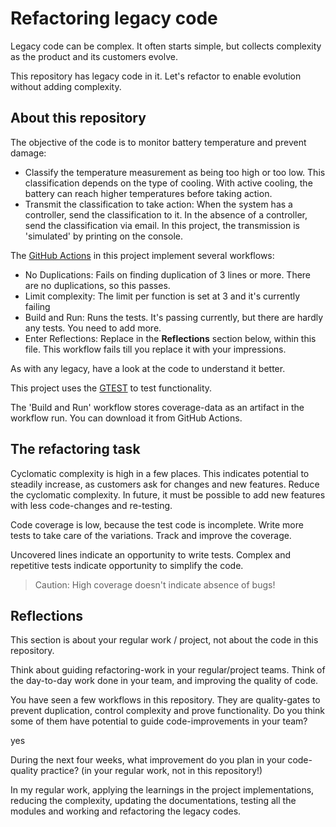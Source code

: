 # Refactoring legacy code

Legacy code can be complex. It often starts simple, but collects complexity as the product and its customers evolve.

This repository has legacy code in it. Let's refactor to enable evolution without adding complexity.

## About this repository

The objective of the code is to monitor battery temperature and prevent damage:

- Classify the temperature measurement as being too high or too low. This classification depends on the type of cooling. With active cooling, the battery can reach higher temperatures before taking action.
- Transmit the classification to take action: When the system has a controller, send the classification to it. In the absence of a controller, send the classification via email. In this project, the transmission is 'simulated' by printing on the console.

The [GitHub Actions](https://docs.github.com/en/actions) in this project implement several workflows:

- No Duplications: Fails on finding duplication of 3 lines or more. There are no duplications, so this passes.
- Limit complexity: The limit per function is set at 3 and it's currently failing
- Build and Run: Runs the tests. It's passing currently, but there are hardly any tests. You need to add more.
- Enter Reflections: Replace in the **Reflections** section below, within this file. This workflow fails till you replace it with your impressions.

As with any legacy, have a look at the code to understand it better.

This project uses the
[GTEST](https://google.github.io/googletest/)
to test functionality.

The 'Build and Run' workflow stores coverage-data as an artifact in the workflow run. You can download it from GitHub Actions.

## The refactoring task

Cyclomatic complexity is high in a few places. This indicates potential to steadily increase, as customers ask for changes and new features. Reduce the cyclomatic complexity. In future, it must be possible to add new features with less code-changes and re-testing.

Code coverage is low, because the test code is incomplete. Write more tests to take care of the variations. Track and improve the coverage.

Uncovered lines indicate an opportunity to write tests. Complex and repetitive tests indicate opportunity to simplify the code.

> Caution: High coverage doesn't indicate absence of bugs!

## Reflections

This section is about your regular work / project, not about the code in this repository.

Think about guiding refactoring-work in your regular/project teams. Think of the day-to-day work done in your team, and improving the quality of code.

You have seen a few workflows in this repository. They are quality-gates to prevent duplication, control complexity and prove functionality. Do you think some of them have potential to guide code-improvements in your team? 


yes

During the next four weeks, what improvement do you plan in your code-quality practice? (in your regular work, not in this repository!)


In my regular work, applying the learnings in the project implementations, reducing the complexity, updating the documentations, testing all the modules and working and refactoring the legacy codes.
